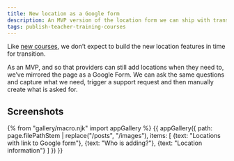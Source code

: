 ```yaml
---
title: New location as a Google form
description: An MVP version of the location form we can ship with transition.
tags: publish-teacher-training-courses
---
```

Like [new courses](/publish-teacher-training-courses/new-course-google-form), we don’t expect to build the new location features in time for transition.

As an MVP, and so that providers can still add locations when they need to, we’ve mirrored the page as a Google Form. We can ask the same questions and capture what we need, trigger a support request and then manually create what is asked for.

## Screenshots

{% from "gallery/macro.njk" import appGallery %}
{{ appGallery({
  path: page.filePathStem | replace("/posts", "/images"),
  items: [
    {text: "Locations with link to Google form"},
    {text: "Who is adding?"},
    {text: "Location information"}
  ]
}) }}
